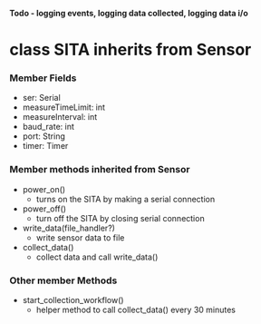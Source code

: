 **Todo - logging events, logging data collected, logging data i/o**

# class SITA inherits from Sensor

### Member Fields

- ser: Serial
- measureTimeLimit: int
- measureInterval: int
- baud_rate: int
- port: String
- timer: Timer

### Member methods inherited from Sensor

- power_on()
  - turns on the SITA by making a serial connection
- power_off()
  - turn off the SITA by closing serial connection
- write_data(file_handler?)
  - write sensor data to file
- collect_data()
  - collect data and call write_data()

### Other member Methods

- start_collection_workflow()
  - helper method to call collect_data() every 30 minutes
